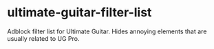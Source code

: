 # ultimate-guitar-filter-list
Adblock filter list for Ultimate Guitar. Hides annoying elements that are usually related to UG Pro.
